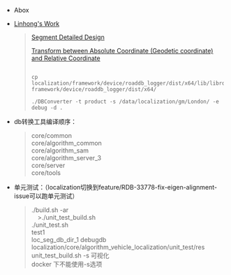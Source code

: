* Abox

* [Linhong's Work](https://confluence.ygomi.com:8443/pages/viewpage.action?title=Linhong%27s+Work&spaceKey=RRT)
  >[Segment Detailed Design](https://confluence.ygomi.com:8443/display/RRT/Segment+Detailed+Design)  
  >
  >[Transform between Absolute Coordinate (Geodetic coordinate) and Relative Coordinate](https://confluence.ygomi.com:8443/display/RDD/Transform+between+Absolute+Coordinate+%28Geodetic+coordinate%29+and+Relative+Coordinate)
  >
  >```
  >
  >cp localization/framework/device/roaddb_logger/dist/x64/lib/libroadDB_logger.so framework/device/roaddb_logger/dist/x64/
  >
  >./DBConverter -t product -s /data/localization/gm/London/ -e debug -d .
  >```
* db转换工具编译顺序： 
  >core/common  
  >core/algorithm_common  
  >core/algorithm_sam  
  >core/algorithm_server_3  
  >core/server  
  >core/tools
* 单元测试：（localization切换到feature/RDB-33778-fix-eigen-alignment-issue可以跑单元测试）
  >./build.sh -ar  
  >./unit_test_build.sh  
  >./unit_test.sh  
  >test1  
  >loc_seg_db_dir_1  debugdb  
  >localization/core/algorithm_vehicle_localization/unit_test/res  
  >unit_test_build.sh -s 可视化  
  >docker 下不能使用-s选项